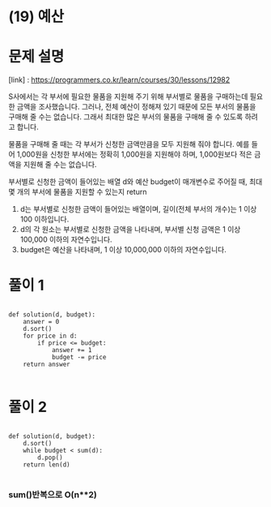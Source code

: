 # (19) 예산
# 문제 설명
[link] : https://programmers.co.kr/learn/courses/30/lessons/12982

S사에서는 각 부서에 필요한 물품을 지원해 주기 위해 부서별로 물품을 구매하는데 필요한 금액을 조사했습니다. 그러나, 전체 예산이 정해져 있기 때문에 모든 부서의 물품을 구매해 줄 수는 없습니다. 그래서 최대한 많은 부서의 물품을 구매해 줄 수 있도록 하려고 합니다.

물품을 구매해 줄 때는 각 부서가 신청한 금액만큼을 모두 지원해 줘야 합니다. 예를 들어 1,000원을 신청한 부서에는 정확히 1,000원을 지원해야 하며, 1,000원보다 적은 금액을 지원해 줄 수는 없습니다.

부서별로 신청한 금액이 들어있는 배열 d와 예산 budget이 매개변수로 주어질 때, 최대 몇 개의 부서에 물품을 지원할 수 있는지 return

1. d는 부서별로 신청한 금액이 들어있는 배열이며, 길이(전체 부서의 개수)는 1 이상 100 이하입니다.
2. d의 각 원소는 부서별로 신청한 금액을 나타내며, 부서별 신청 금액은 1 이상 100,000 이하의 자연수입니다.
3. budget은 예산을 나타내며, 1 이상 10,000,000 이하의 자연수입니다.
# 풀이 1
<pre>
<code>
def solution(d, budget):
    answer = 0
    d.sort()
    for price in d:
        if price <= budget:
            answer += 1
            budget -= price
    return answer
</code>
</pre>
# 풀이 2
<pre>
<code>
def solution(d, budget):
    d.sort()
    while budget < sum(d):
        d.pop()
    return len(d)
</code>
</pre>
### sum()반복으로 O(n**2)